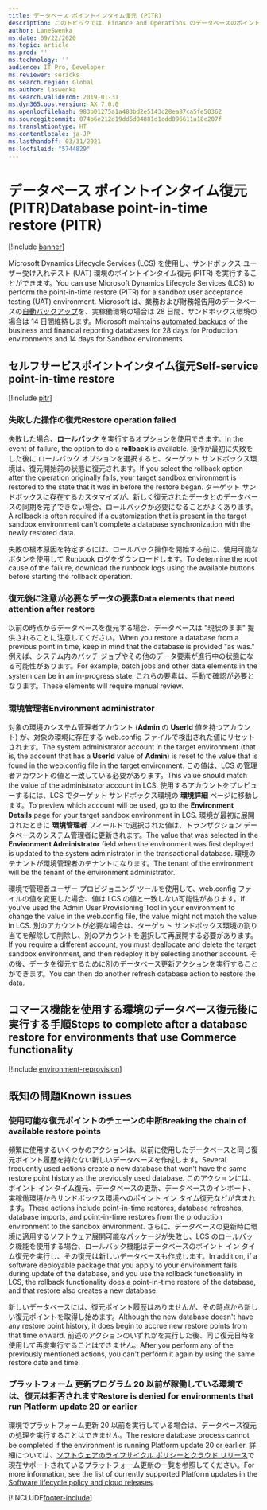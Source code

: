 ```yaml
---
title: データベース ポイントインタイム復元 (PITR)
description: このトピックでは、Finance and Operations のデータベースのポイントインタイム復元を実行する方法について説明します。
author: LaneSwenka
ms.date: 09/22/2020
ms.topic: article
ms.prod: ''
ms.technology: ''
audience: IT Pro, Developer
ms.reviewer: sericks
ms.search.region: Global
ms.author: laswenka
ms.search.validFrom: 2019-01-31
ms.dyn365.ops.version: AX 7.0.0
ms.openlocfilehash: 983b01275a1a483bd2e5143c28ea87ca5fe50362
ms.sourcegitcommit: 074b6e212d19dd5d84881d1cdd096611a18c207f
ms.translationtype: HT
ms.contentlocale: ja-JP
ms.lasthandoff: 03/31/2021
ms.locfileid: "5744829"
---
```

# <a name="database-point-in-time-restore-pitr"></a><span data-ttu-id="73c13-103">データベース ポイントインタイム復元 (PITR)</span><span class="sxs-lookup"><span data-stu-id="73c13-103">Database point-in-time restore (PITR)</span></span>

[!include [banner](../includes/banner.md)]

<span data-ttu-id="73c13-104">Microsoft Dynamics Lifecycle Services (LCS) を使用し、サンドボックス ユーザー受け入れテスト (UAT) 環境のポイントインタイム復元 (PITR) を実行することができます。</span><span class="sxs-lookup"><span data-stu-id="73c13-104">You can use Microsoft Dynamics Lifecycle Services (LCS) to perform the point-in-time restore (PITR) for a sandbox user acceptance testing (UAT) environment.</span></span> <span data-ttu-id="73c13-105">Microsoft は、業務および財務報告用のデータベースの[自動バックアップ](https://docs.microsoft.com/azure/sql-database/sql-database-automated-backups)を、実稼働環境の場合は 28 日間、サンドボックス環境の場合は 14 日間維持します。</span><span class="sxs-lookup"><span data-stu-id="73c13-105">Microsoft maintains [automated backups](https://docs.microsoft.com/azure/sql-database/sql-database-automated-backups) of the business and financial reporting databases for 28 days for Production environments and 14 days for Sandbox environments.</span></span>

## <a name="self-service-point-in-time-restore"></a><span data-ttu-id="73c13-106">セルフサービスポイントインタイム復元</span><span class="sxs-lookup"><span data-stu-id="73c13-106">Self-service point-in-time restore</span></span>
[!include [pitr](../includes/dbmovement-pitr.md)]

### <a name="restore-operation-failed"></a><span data-ttu-id="73c13-107">失敗した操作の復元</span><span class="sxs-lookup"><span data-stu-id="73c13-107">Restore operation failed</span></span>
<span data-ttu-id="73c13-108">失敗した場合、**ロールバック** を実行するオプションを使用できます。</span><span class="sxs-lookup"><span data-stu-id="73c13-108">In the event of failure, the option to do a **rollback** is available.</span></span> <span data-ttu-id="73c13-109">操作が最初に失敗をした後に ロールバック オプションを選択すると、ターゲット サンドボックス環境は、復元開始前の状態に復元されます。</span><span class="sxs-lookup"><span data-stu-id="73c13-109">If you select the rollback option after the operation originally fails, your target sandbox environment is restored to the state that it was in before the restore began.</span></span> <span data-ttu-id="73c13-110">ターゲット サンドボックスに存在するカスタマイズが、新しく復元されたデータとのデータベースの同期を完了できない場合、ロールバックが必要になることがよくあります。</span><span class="sxs-lookup"><span data-stu-id="73c13-110">A rollback is often required if a customization that is present in the target sandbox environment can't complete a database synchronization with the newly restored data.</span></span>

<span data-ttu-id="73c13-111">失敗の根本原因を特定するには、ロールバック操作を開始する前に、使用可能なボタンを使用して Runbook ログをダウンロードします。</span><span class="sxs-lookup"><span data-stu-id="73c13-111">To determine the root cause of the failure, download the runbook logs using the available buttons before starting the rollback operation.</span></span>

### <a name="data-elements-that-need-attention-after-restore"></a><span data-ttu-id="73c13-112">復元後に注意が必要なデータの要素</span><span class="sxs-lookup"><span data-stu-id="73c13-112">Data elements that need attention after restore</span></span>
<span data-ttu-id="73c13-113">以前の時点からデータベースを復元する場合、データベースは "現状のまま" 提供されることに注意してください。</span><span class="sxs-lookup"><span data-stu-id="73c13-113">When you restore a database from a previous point in time, keep in mind that the database is provided "as was."</span></span> <span data-ttu-id="73c13-114">例えば、システム内のバッチ ジョブやその他のデータ要素が進行中の状態になる可能性があります。</span><span class="sxs-lookup"><span data-stu-id="73c13-114">For example, batch jobs and other data elements in the system can be in an in-progress state.</span></span> <span data-ttu-id="73c13-115">これらの要素は、手動で確認が必要となります。</span><span class="sxs-lookup"><span data-stu-id="73c13-115">These elements will require manual review.</span></span>

### <a name="environment-administrator"></a><span data-ttu-id="73c13-116">環境管理者</span><span class="sxs-lookup"><span data-stu-id="73c13-116">Environment administrator</span></span>
<span data-ttu-id="73c13-117">対象の環境のシステム管理者アカウント (**Admin** の **UserId** 値を持つアカウント) が、対象の環境に存在する web.config ファイルで検出された値にリセットされます。</span><span class="sxs-lookup"><span data-stu-id="73c13-117">The system administrator account in the target environment (that is, the account that has a **UserId** value of **Admin**) is reset to the value that is found in the web.config file in the target environment.</span></span> <span data-ttu-id="73c13-118">この値は、LCS の管理者アカウントの値と一致している必要があります。</span><span class="sxs-lookup"><span data-stu-id="73c13-118">This value should match the value of the administrator account in LCS.</span></span> <span data-ttu-id="73c13-119">使用するアカウントをプレビューするには、LCS でターゲット サンドボックス環境の **環境詳細** ページに移動します。</span><span class="sxs-lookup"><span data-stu-id="73c13-119">To preview which account will be used, go to the **Environment Details** page for your target sandbox environment in LCS.</span></span> <span data-ttu-id="73c13-120">環境が最初に展開されたときに **環境管理者** フィールドで選択された値は、トランザクション データベースのシステム管理者に更新されます。</span><span class="sxs-lookup"><span data-stu-id="73c13-120">The value that was selected in the **Environment Administrator** field when the environment was first deployed is updated to the system administrator in the transactional database.</span></span> <span data-ttu-id="73c13-121">環境のテナントが環境管理者のテナントになります。</span><span class="sxs-lookup"><span data-stu-id="73c13-121">The tenant of the environment will be the tenant of the environment administrator.</span></span>

<span data-ttu-id="73c13-122">環境で管理者ユーザー プロビジョニング ツールを使用して、web.config ファイルの値を変更した場合、値は LCS の値と一致しない可能性があります。</span><span class="sxs-lookup"><span data-stu-id="73c13-122">If you've used the Admin User Provisioning Tool in your environment to change the value in the web.config file, the value might not match the value in LCS.</span></span> <span data-ttu-id="73c13-123">別のアカウントが必要な場合は、ターゲット サンドボックス環境の割り当てを解除して削除し、別のアカウントを選択して再展開する必要があります。</span><span class="sxs-lookup"><span data-stu-id="73c13-123">If you require a different account, you must deallocate and delete the target sandbox environment, and then redeploy it by selecting another account.</span></span> <span data-ttu-id="73c13-124">その後、データを復元するために別のデータベース更新アクションを実行することができます。</span><span class="sxs-lookup"><span data-stu-id="73c13-124">You can then do another refresh database action to restore the data.</span></span>

## <a name="steps-to-complete-after-a-database-restore-for-environments-that-use-commerce-functionality"></a><span data-ttu-id="73c13-125">コマース機能を使用する環境のデータベース復元後に実行する手順</span><span class="sxs-lookup"><span data-stu-id="73c13-125">Steps to complete after a database restore for environments that use Commerce functionality</span></span>
[!include [environment-reprovision](../includes/environment-reprovision.md)]

## <a name="known-issues"></a><span data-ttu-id="73c13-126">既知の問題</span><span class="sxs-lookup"><span data-stu-id="73c13-126">Known issues</span></span>

### <a name="breaking-the-chain-of-available-restore-points"></a><span data-ttu-id="73c13-127">使用可能な復元ポイントのチェーンの中断</span><span class="sxs-lookup"><span data-stu-id="73c13-127">Breaking the chain of available restore points</span></span>
<span data-ttu-id="73c13-128">頻繁に使用するいくつかのアクションは、以前に使用したデータベースと同じ復元ポイント履歴を持たない新しいデータベースを作成します。</span><span class="sxs-lookup"><span data-stu-id="73c13-128">Several frequently used actions create a new database that won't have the same restore point history as the previously used database.</span></span> <span data-ttu-id="73c13-129">このアクションには、ポイント イン タイム復元、データベースの更新、データベースのインポート、実稼働環境からサンドボックス環境へのポイント イン タイム復元などが含まれます。</span><span class="sxs-lookup"><span data-stu-id="73c13-129">These actions include point-in-time restores, database refreshes, database imports, and point-in-time restores from the production environment to the sandbox environment.</span></span> <span data-ttu-id="73c13-130">さらに、データベースの更新時に環境に適用するソフトウェア展開可能なパッケージが失敗し、LCS のロールバック機能を使用する場合、ロールバック機能はデータベースのポイント イン タイム復元を実行し、その復元は新しいデータベースも作成します。</span><span class="sxs-lookup"><span data-stu-id="73c13-130">In addition, if a software deployable package that you apply to your environment fails during update of the database, and you use the rollback functionality in LCS, the rollback functionality does a point-in-time restore of the database, and that restore also creates a new database.</span></span> 

<span data-ttu-id="73c13-131">新しいデータベースには、復元ポイント履歴はありませんが、その時点から新しい復元ポイントを取得し始めます。</span><span class="sxs-lookup"><span data-stu-id="73c13-131">Although the new database doesn't have any restore point history, it does begin to accrue new restore points from that time onward.</span></span> <span data-ttu-id="73c13-132">前述のアクションのいずれかを実行した後、同じ復元日時を使用して再度実行することはできません。</span><span class="sxs-lookup"><span data-stu-id="73c13-132">After you perform any of the previously mentioned actions, you can't perform it again by using the same restore date and time.</span></span>

### <a name="restore-is-denied-for-environments-that-run-platform-update-20-or-earlier"></a><span data-ttu-id="73c13-133">プラットフォーム 更新プログラム 20 以前が稼働している環境では、復元は拒否されます</span><span class="sxs-lookup"><span data-stu-id="73c13-133">Restore is denied for environments that run Platform update 20 or earlier</span></span>
<span data-ttu-id="73c13-134">環境でプラットフォーム更新 20 以前を実行している場合は、データベース復元の処理を実行することはできません。</span><span class="sxs-lookup"><span data-stu-id="73c13-134">The restore database process cannot be completed if the environment is running Platform update 20 or earlier.</span></span> <span data-ttu-id="73c13-135">詳細については、[ソフトウェアのライフサイクル ポリシーとクラウド リリース](..//migration-upgrade/versions-update-policy.md)で現在サポートされているプラットフォーム更新の一覧を参照してください。</span><span class="sxs-lookup"><span data-stu-id="73c13-135">For more information, see the list of currently supported Platform updates in the [Software lifecycle policy and cloud releases](..//migration-upgrade/versions-update-policy.md).</span></span>


[!INCLUDE[footer-include](../../../includes/footer-banner.md)]